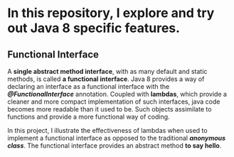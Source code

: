 # In this repository, I explore and try out Java 8 specific features.

## Functional Interface 

A **single abstract method interface**, with as many default and static methods, is called **a functional interface**. 
Java 8 provides a way of declaring an interface as a functional interface with the **_@FunctionalInterface_** annotation.
Coupled with **lambdas**, which provide a cleaner and more compact implementation of such interfaces, java code becomes more readable than it used to be. Such objects assimilate to functions and provide a more functional way of coding.

In this project, I illustrate the effectiveness of lambdas when used to implement a functional interface as opposed to the traditional **_anonymous class_**. The functional interface provides an abstract method **to say hello**.
